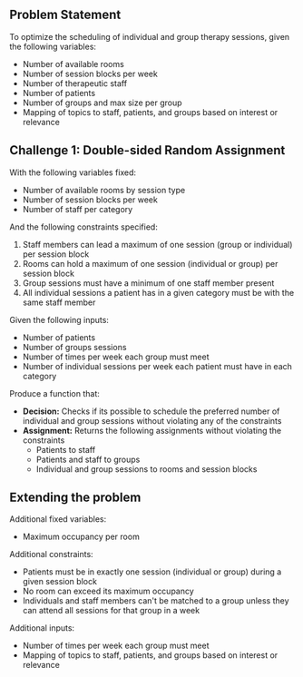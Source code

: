## Problem Statement

To optimize the scheduling of individual and group therapy sessions, given the following variables:
- Number of available rooms
- Number of session blocks per week
- Number of therapeutic staff
- Number of patients
- Number of groups and max size per group
- Mapping of topics to staff, patients, and groups based on interest or relevance

## Challenge 1: Double-sided Random Assignment

With the following variables fixed:
- Number of available rooms by session type
- Number of session blocks per week
- Number of staff per category

And the following constraints specified:
1. Staff members can lead a maximum of one session (group or individual) per session block
1. Rooms can hold a maximum of one session (individual or group) per session block
1. Group sessions must have a minimum of one staff member present
1. All individual sessions a patient has in a given category must be with the same staff member

Given the following inputs:
- Number of patients
- Number of groups sessions
- Number of times per week each group must meet
- Number of individual sessions per week each patient must have in each category

Produce a function that:
- **Decision:** Checks if its possible to schedule the preferred number of individual and group sessions without violating any of the constraints
- **Assignment:** Returns the following assignments without violating the constraints
  - Patients to staff
  - Patients and staff to groups
  - Individual and group sessions to rooms and session blocks

## Extending the problem

Additional fixed variables:
- Maximum occupancy per room

Additional constraints:
- Patients must be in exactly one session (individual or group) during a given session block
- No room can exceed its maximum occupancy
- Individuals and staff members can't be matched to a group unless they can attend all sessions for that group in a week

Additional inputs:
- Number of times per week each group must meet
- Mapping of topics to staff, patients, and groups based on interest or relevance
